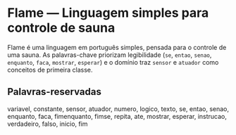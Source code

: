 # Flame — Linguagem simples para controle de sauna

Flame é uma linguagem em português simples, pensada para o controle de uma sauna. As palavras-chave priorizam legibilidade
(`se`, `entao`, `senao`, `enquanto`, `faca`, `mostrar`, `esperar`) e o domínio traz `sensor` e `atuador` como conceitos de primeira classe.

## Palavras-reservadas
variavel, constante, sensor, atuador, numero, logico, texto, se, entao, senao, enquanto, faca, fimenquanto, fimse, repita, ate, mostrar, esperar, instrucao, verdadeiro, falso, inicio, fim
